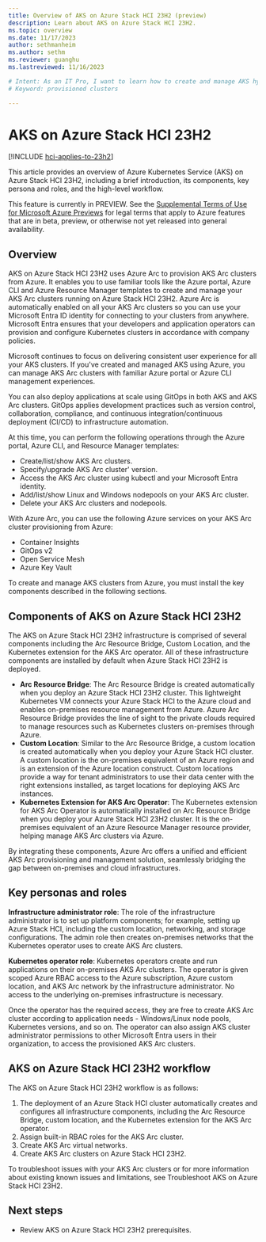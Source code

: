 ```yaml
---
title: Overview of AKS on Azure Stack HCI 23H2 (preview)
description: Learn about AKS on Azure Stack HCI 23H2.
ms.topic: overview
ms.date: 11/17/2023
author: sethmanheim
ms.author: sethm 
ms.reviewer: guanghu
ms.lastreviewed: 11/16/2023

# Intent: As an IT Pro, I want to learn how to create and manage AKS hybrid clusters on HCI
# Keyword: provisioned clusters 

---
```


# AKS on Azure Stack HCI 23H2

[!INCLUDE [hci-applies-to-23h2](includes/hci-applies-to-23h2.md)]

This article provides an overview of Azure Kubernetes Service (AKS) on Azure Stack HCI 23H2, including a brief introduction, its components, key persona and roles, and the high-level workflow.

This feature is currently in PREVIEW. See the [Supplemental Terms of Use for Microsoft Azure Previews](https://azure.microsoft.com/support/legal/preview-supplemental-terms/) for legal terms that apply to Azure features that are in beta, preview, or otherwise not yet released
into general availability.

## Overview

AKS on Azure Stack HCI 23H2 uses Azure Arc to provision AKS Arc clusters from Azure. It enables you to use familiar tools like the Azure portal,
Azure CLI and Azure Resource Manager templates to create and manage your AKS Arc clusters running on Azure Stack HCI 23H2. Azure Arc is automatically enabled on all your AKS Arc clusters so you can use your Microsoft Entra ID identity for connecting to your clusters from anywhere. Microsoft Entra ensures that your developers and application operators can provision and configure Kubernetes clusters in accordance with company policies.

Microsoft continues to focus on delivering consistent user experience for all your AKS clusters. If you've created and managed AKS using
Azure, you can manage AKS Arc clusters with familiar Azure portal or Azure CLI management experiences.

You can also deploy applications at scale using GitOps in both AKS and AKS Arc clusters. GitOps applies development practices such as version control, collaboration, compliance, and continuous integration/continuous deployment (CI/CD) to infrastructure automation.

At this time, you can perform the following operations through the Azure portal, Azure CLI, and Resource Manager templates:

- Create/list/show AKS Arc clusters.
- Specify/upgrade AKS Arc cluster' version.
- Access the AKS Arc cluster using kubectl and your Microsoft Entra identity.
- Add/list/show Linux and Windows nodepools on your AKS Arc cluster.
- Delete your AKS Arc clusters and nodepools.

With Azure Arc, you can use the following Azure services on your AKS Arc cluster provisioning from Azure:

- Container Insights
- GitOps v2
- Open Service Mesh
- Azure Key Vault

To create and manage AKS clusters from Azure, you must install the key components described in the following sections.

## Components of AKS on Azure Stack HCI 23H2

The AKS on Azure Stack HCI 23H2 infrastructure is comprised of several components including the Arc Resource Bridge, Custom Location, and the Kubernetes extension for the AKS Arc operator. All of these infrastructure components are installed by default when Azure Stack HCI 23H2 is deployed.

- **Arc Resource Bridge**: The Arc Resource Bridge is created automatically when you deploy an Azure Stack HCI 23H2 cluster. This lightweight Kubernetes VM connects your Azure Stack HCI to the Azure cloud and enables on-premises resource management from Azure. Azure Arc Resource Bridge provides the line of sight to the private clouds required to manage resources such as Kubernetes clusters on-premises through Azure.
- **Custom Location**: Similar to the Arc Resource Bridge, a custom location is created automatically when you deploy your Azure Stack HCI cluster. A custom location is the on-premises equivalent of an Azure region and is an extension of the Azure location construct. Custom locations provide a way for tenant administrators to use their data center with the right extensions installed, as target locations for deploying AKS Arc instances.
- **Kubernetes Extension for AKS Arc Operator**: The Kubernetes extension for AKS Arc Operator is automatically installed on Arc Resource Bridge when you deploy your Azure Stack HCI 23H2 cluster. It is the on-premises equivalent of an Azure Resource Manager resource provider, helping manage AKS Arc clusters via Azure.

By integrating these components, Azure Arc offers a unified and efficient AKS Arc provisioning and management solution, seamlessly bridging the gap between on-premises and cloud infrastructures.

## Key personas and roles

**Infrastructure administrator role**: The role of the infrastructure administrator is to set up platform components; for example, setting up Azure Stack HCI, including the custom location, networking, and storage configurations. The admin role then creates on-premises networks that the Kubernetes operator uses to create AKS Arc clusters.

**Kubernetes operator role**: Kubernetes operators create and run applications on their on-premises AKS Arc clusters. The operator is given scoped Azure RBAC access to the Azure subscription, Azure custom location, and AKS Arc network by the infrastructure administrator. No access to the underlying on-premises infrastructure is necessary.

Once the operator has the required access, they are free to create AKS Arc cluster according to application needs - Windows/Linux node pools,
Kubernetes versions, and so on. The operator can also assign AKS cluster administrator permissions to other Microsoft Entra users in their organization, to access the provisioned AKS Arc clusters.

## AKS on Azure Stack HCI 23H2 workflow

The AKS on Azure Stack HCI 23H2 workflow is as follows:

1. The deployment of an Azure Stack HCI cluster automatically creates and configures all infrastructure components, including the Arc Resource Bridge, custom location, and the Kubernetes extension for the AKS Arc operator.
1. Assign built-in RBAC roles for the AKS Arc cluster.
1. Create AKS Arc virtual networks.
1. Create AKS Arc clusters on Azure Stack HCI 23H2.

To troubleshoot issues with your AKS Arc clusters or for more information about existing known issues and limitations, see Troubleshoot AKS on Azure Stack HCI 23H2.

## Next steps

- Review AKS on Azure Stack HCI 23H2 prerequisites.
